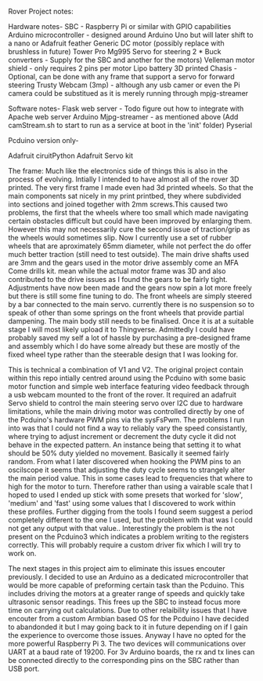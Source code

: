 Rover Project notes:

Hardware notes-
SBC - Raspberry Pi or similar with GPIO capabilities
Arduino microcontroller - designed around Arduino Uno but will later shift to a nano or Adafruit feather
Generic DC motor (possibly replace with brushless in future)
Tower Pro Mg995 Servo for steering
2 * Buck converters - Supply for the SBC and another for the motors)
Velleman motor shield - only requires 2 pins per motor
Lipo battery
3D printed Chasis - Optional, can be done with any frame that support a servo for forward steering
Trusty Webcam (3mp) - although any usb camer or even the Pi camera could be substitued as it is merely running through mpjg-streamer

Software notes-
Flask web server - Todo figure out how to integrate with Apache web server
Arduino
Mjpg-streamer - as mentioned above (Add camStream.sh to start to run as a service at boot in the 'init' folder)
Pyserial

Pcduino version only-

Adafruit ciruitPython
Adafruit Servo kit

The frame:
Much like the electronics side of things this is also in the process of evolving. Intially I intended to have almost all of the rover 3D printed. The very first frame I made even had 3d printed wheels. So that the main components sat nicely in my print printbed, they where subdivided into sections and joined together with 2mm screws.This caused two problems, the first that the wheels where too small which made navigating certain obstacles difficult but could have been improved by enlarging them. However this may not necessarily cure the second issue of traction/grip as the wheels would sometimes slip. Now I currently use a set of rubber wheels that are aproximately 65mm diameter, while not perfect the do offer much better traction (still need to test outside). The main drive shafts used are 3mm and the gears used in the motor drive assembly come an MFA Come drills kit. mean while the actual motor frame was 3D and also contributed to the drive issues as I found the gears to be fairly tight. Adjustments have now been made and the gears now spin a lot more freely but there is still some fine tuning to do. The front wheels are simply steered by a bar connected to the main servo. currently there is no suspension so to speak of other than some springs on the front wheels that provide partial dampening. The main body still needs to be finalised. Once it is at a suitable stage I will most likely upload it to Thingverse. Admittedly I could have probably saved my self a lot of hassle by purchasing a pre-designed frame and assembly which I do have some already but these are mostly of the fixed wheel type rather than the steerable design that I was looking for.

This is technical a combination of V1 and V2. The original project contain within this repo intially centred around using the Pcduino with some basic motor function and simple web interface featuring video feedback through a usb webcam mounted to the front of the rover. It required an adafruit Servo shield to control the main steering servo over I2C due to hardware limitations, while the main driving motor was controlled directly by one of the Pcduino's hardware PWM pins via the sysFsPwm. The problems I run into was that I could not find a way to reliably vary the speed consistantly, where trying to adjust increment or decrement the duty cycle it did not behave in the expected pattern. An instance being that setting it to what should be 50% duty yielded no movement. Basically it seemed fairly random. From what I later discovered when hooking the PWM pins to an oscilscope it seems that adjusting the duty cycle seems to strangely alter the main period value. This in some cases lead to frequencies that where to high for the motor to turn. Therefore rather than using a vairable scale that I hoped to used I ended up stick with some presets that worked for 'slow', 'medium' and 'fast' using some values that I discovered to work within these profiles. Further digging from the tools I found seem suggest a period completely different to the one I used, but the problem with that was I could not get any output with that value.. Interestingly the problem is the not present on the Pcduino3 which indicates a problem writing to the registers correctly. This will probably require a custom driver fix which I will try to work on.

The next stages in this project aim to eliminate this issues encouter previously. I decided to use an Arduino as a dedicated microcontroller that would be more capable of preforming certain task than the Pcduino. This includes driving the motors at a greater range of speeds and quickly take ultrasonic sensor readings. This frees up the SBC to instead focus more time on carrying out calculations. Due to other relaibility issues that I have encouter from a custom Armbian based OS for the Pcduino I have decided to abandonded it but I may going back to it in future depending on if I gain the experience to overcome those issues. Anyway I have no opted for the more powerful Raspberry Pi 3.
The two devices will communications over UART at a baud rate of 19200. For 3v Arduino boards, the rx and tx lines can be connected directly to the corresponding pins on the SBC rather
than USB port. 